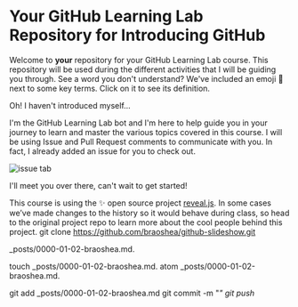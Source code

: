 # Your GitHub Learning Lab Repository for Introducing GitHub

Welcome to **your** repository for your GitHub Learning Lab course. This repository will be used during the different activities that I will be guiding you through. See a word you don't understand? We've included an emoji 📖 next to some key terms. Click on it to see its definition.

Oh! I haven't introduced myself...

I'm the GitHub Learning Lab bot and I'm here to help guide you in your journey to learn and master the various topics covered in this course. I will be using Issue and Pull Request comments to communicate with you. In fact, I already added an issue for you to check out.

![issue tab](https://lab.github.com/public/images/issue_tab.png)

I'll meet you over there, can't wait to get started!

This course is using the :sparkles: open source project [reveal.js](https://github.com/hakimel/reveal.js/). In some cases we’ve made changes to the history so it would behave during class, so head to the original project repo to learn more about the cool people behind this project.
git clone https://github.com/braoshea/github-slideshow.git 

_posts/0000-01-02-braoshea.md. 

touch _posts/0000-01-02-braoshea.md. 
atom _posts/0000-01-02-braoshea.md. 

git add _posts/0000-01-02-braoshea.md
git commit -m "<I CHANGED IT>"
    git push
   
   
